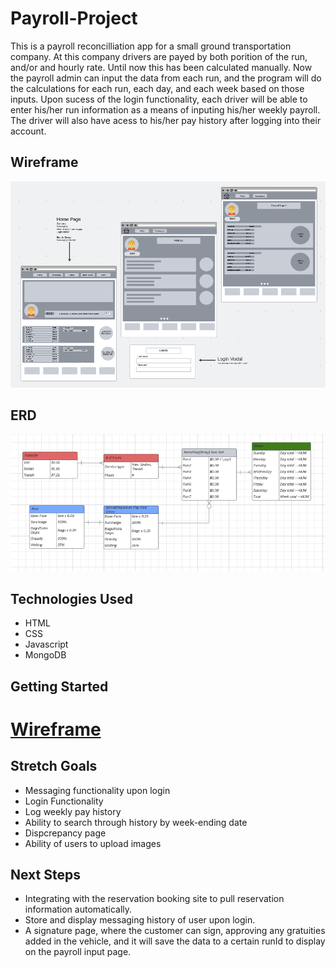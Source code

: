 # Payroll-Project
This is a payroll reconcilliation app for a small ground transportation company. At this company drivers are payed by both porition of the run, and/or and hourly rate. Until now this has been calculated manually. Now the payroll admin can input the data from each run, and the program will do the calculations for each run, each day, and each week based on those inputs. Upon sucess of the login functionality, each driver will be able to enter his/her run information as a means of inputing his/her weekly payroll. The driver will also have acess to his/her pay history after logging into their account.


## Wireframe
![View wireframe](./images/Payroll-Project-Wireframe.png)

## ERD
![View ERD](./images/Payroll-Project-ERD.png)


## Technologies Used
- HTML
- CSS
- Javascript
- MongoDB

## Getting Started
# [Wireframe](https://lucid.app/lucidspark/070ef9ad-701f-4db5-89d7-fc0df257b6d8/edit?beaconFlowId=4B9155E629D46088&invitationId=inv_409acb19-f726-4e44-8ce9-c1ccdf1563f9&page=0_0#)

## Stretch Goals
- Messaging functionality upon login
- Login Functionality
- Log weekly pay history
- Ability to search through history by week-ending date
- Dispcrepancy page
- Ability of users to upload images

## Next Steps
- Integrating with the reservation booking site to pull reservation information automatically.
- Store and display messaging history of user upon login.
- A signature page, where the customer can sign, approving any gratuities added in the vehicle, and it will save the data to a certain runId to display on the payroll input page.
